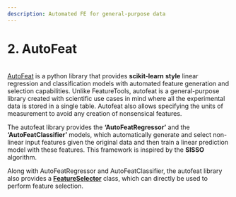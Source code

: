 ```yaml
---
description: Automated FE for general-purpose data
---
```


# 2. AutoFeat

[  
AutoFeat](https://arxiv.org/abs/1901.07329) is a python library that provides **scikit-learn** **style** linear regression and classification models with automated feature generation and selection capabilities. Unlike FeatureTools, autofeat is a general-purpose library created with scientific use cases in mind where all the experimental data is stored in a single table. Autofeat also allows specifying the units of measurement to avoid any creation of nonsensical features.

The autofeat library provides the **‘AutoFeatRegressor’** and the **‘AutoFeatClassifier’** models, which automatically generate and select non-linear input features given the original data and then train a linear prediction model with these features. This framework is inspired by the **SISSO** algorithm.

Along with AutoFeatRegressor and AutoFeatClassifier, the autofeat library also provides a [**FeatureSelector**](https://pypi.org/project/feature-selector/) class, which can directly be used to perform feature selection.



